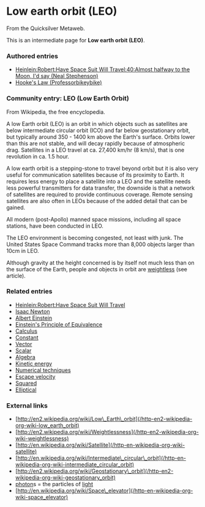 
# Low earth orbit (LEO)

From the Quicksilver Metaweb.

This is an intermediate page for **Low earth orbit (LEO)**.

### Authored entries


* [Heinlein:Robert:Have Space Suit Will Travel:40:Almost halfway to the Moon, I'd say (Neal Stephenson)](/heinlein-robert-have-space-suit-will-travel-40-almost-halfway-to-the-moon-i-d-say-neal-stephenson)
* [Hooke's Law (Professorbikeybike)](/hooke-s-law-professorbikeybike)


### Community entry: LEO (Low Earth Orbit)


From Wikipedia, the free encyclopedia. 

A low Earth orbit (LEO) is an orbit in which objects such as satellites are below intermediate circular orbit (ICO) and far below geostationary orbit, but typically around 350 - 1400 km above the Earth's surface. Orbits lower than this are not stable, and will decay rapidly because of atmospheric drag. Satellites in a LEO travel at ca. 27,400 km/hr (8 km/s), that is one revolution in ca. 1.5 hour. 

A low earth orbit is a stepping-stone to travel beyond orbit but it is also very useful for communication satellites because of its proximity to Earth. It requires less energy to place a satellite into a LEO and the satellite needs less powerful transmitters for data transfer, the downside is that a network of satellites are required to provide continuous coverage. Remote sensing satellites are also often in LEOs because of the added detail that can be gained. 

All modern (post-Apollo) manned space missions, including all space stations, have been conducted in LEO. 

The LEO environment is becoming congested, not least with junk. The United States Space Command tracks more than 8,000 objects larger than 10cm in LEO. 

Although gravity at the height concerned is by itself not much less than on the surface of the Earth, people and objects in orbit are [weightless](/http-en2-wikipedia-org-wiki-weightlessness) (see article). 

### Related entries


* [Heinlein:Robert:Have Space Suit Will Travel](/heinlein-robert-have-space-suit-will-travel)
* [Isaac Newton](/isaac-newton)
* [Albert Einstein](/albert-einstein)
* [Einstein's Principle of Equivalence](/einstein-s-principle-of-equivalence)
* [Calculus](/calculus)
* [Constant](/constant)
* [Vector](/vector)
* [Scalar](/scalar)
* [Algebra](/algebra)
* [Kinetic energy](/kinetic-energy)
* [Numerical techniques](/numerical-techniques)
* [Escape velocity](/escape-velocity)
* [Squared](/squared)
* [Elliptical](/elliptical)


### External links


* [http://en2.wikipedia.org/wiki/Low\_Earth\_orbit](/http-en2-wikipedia-org-wiki-low_earth_orbit)
* [http://en2.wikipedia.org/wiki/Weightlessness](/http-en2-wikipedia-org-wiki-weightlessness)
* [http://en.wikipedia.org/wiki/Satellite](/http-en-wikipedia-org-wiki-satellite)
* [http://en.wikipedia.org/wiki/Intermediate\_circular\_orbit](/http-en-wikipedia-org-wiki-intermediate_circular_orbit)
* [http://en2.wikipedia.org/wiki/Geostationary\_orbit](/http-en2-wikipedia-org-wiki-geostationary_orbit)
* [photon](/http-en-wikipedia-org-wiki-photon)s = the particles of [light](/http-en-wikipedia-org-wiki-light)
* [http://en.wikipedia.org/wiki/Space\_elevator](/http-en-wikipedia-org-wiki-space_elevator)
